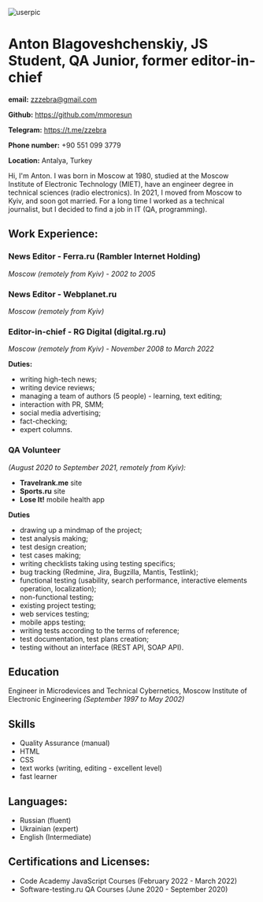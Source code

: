 ![userpic](https://fastly.4sqi.net/img/user/260x260/ASDNPYERKO3QAIS0.jpg)
# **Anton Blagoveshchenskiy, JS Student, QA Junior, former editor-in-chief**

**email:** <zzzebra@gmail.com>

**Github:** <https://github.com/mmoresun>
 
**Telegram:** <https://t.me/zzebra>

**Phone number:** +90 551 099 3779

**Location:** Antalya, Turkey

Hi, I'm Anton. I was born in Moscow at 1980, studied at the Moscow Institute of Electronic Technology (MIET), have an engineer degree in technical sciences (radio electronics). In 2021, I moved from Moscow to Kyiv, and soon got married. For a long time I worked as a technical journalist, but I decided to find a job in IT (QA, programming). 

## **Work Experience:**

### **News Editor - Ferra.ru (Rambler Internet Holding)**

_Moscow (remotely from Kyiv) - 2002 to 2005_

### **News Editor - Webplanet.ru**

_Moscow (remotely from Kyiv)_

### **Editor-in-chief - RG Digital (digital.rg.ru)**

_Moscow (remotely from Kyiv) - November 2008 to March 2022_

**Duties:**

- writing high-tech news; 
- writing device reviews; 
- managing a team of authors (5 people) - learning, text editing;
- interaction with PR, SMM;
- social media advertising; 
- fact-checking;
- expert columns.

### **QA Volunteer**

_(August 2020 to September 2021, remotely from Kyiv):_

- **Travelrank.me** site
- **Sports.ru** site
- **Lose It!** mobile health app 

**Duties**

- drawing up a mindmap of the project;
- test analysis making;
- test design creation;
- test cases making;
- writing checklists taking using testing specifics;
- bug tracking (Redmine, Jira, Bugzilla, Mantis, Testlink);
- functional testing (usability, search performance, interactive elements operation, localization);
- non-functional testing;
- existing project testing;
- web services testing;
- mobile apps testing; 
- writing tests according to the terms of reference;
- test documentation, test plans creation;
- testing without an interface (REST API, SOAP API).

## **Education**

Engineer in Microdevices and Technical Cybernetics, Moscow Institute of Electronic Engineering
_(September 1997 to May 2002)_

## **Skills**

- Quality Assurance (manual)
- HTML 
- CSS
- text works (writing, editing - excellent level)
- fast learner

## **Languages:** 
- Russian (fluent)
- Ukrainian (expert)
- English (Intermediate)

## **Certifications and Licenses**:

- Code Academy JavaScript Courses (February 2022 - March 2022)
- Software-testing.ru QA Courses (June 2020 - September 2020)

